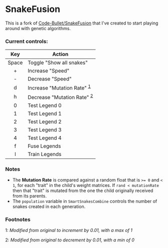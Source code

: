 # SnakeFusion
This is a fork of [Code-Bullet/SnakeFusion][1] that I've created to start playing around with genetic algorithms.

### Current controls:

|  Key  |                       Action                        |
|:-----:|-----------------------------------------------------|
| Space | Toggle "Show all snakes"                            |
|   +   | Increase "Speed"                                    |
|   -   | Decrease "Speed"                                    |
|   d   | Increase "Mutation Rate" <sup>[1](#footnote1)</sup> |
|   h   | Decrease "Mutation Rate" <sup>[2](#footnote2)</sup> |
|   0   | Test Legend 0                                       |
|   1   | Test Legend 1                                       |
|   2   | Test Legend 2                                       |
|   3   | Test Legend 3                                       |
|   4   | Test Legend 4                                       |
|   f   | Fuse Legends                                        |
|   l   | Train Legends                                       |

### Notes
* The **Mutation Rate** is compared against a random float that is `>= 0` and `< 1`, for each "trait" in the child's weight matrices. If `rand < mutationRate` then that "trait" is mutated from the one the child originally received from its parents.
* The `population` variable in `SmartSnakesCombine` controls the number of snakes created in each generation.


### Footnotes
<a name="footnote1">1</a>: _Modified from original to increment by 0.01, with a max of 1_

<a name="footnote2">2</a>: _Modified from original to decrement by 0.01, with a min of 0_


[1]: https://github.com/Code-Bullet/SnakeFusion "Original Source"
